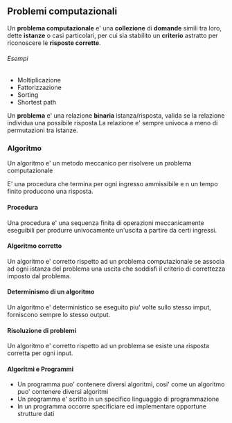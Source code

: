 ## Problemi computazionali
Un **problema computazionale** e' una **collezione** di **domande** simili tra loro, dette **istanze** o casi particolari, per cui sia stabilito un **criterio** astratto per riconoscere le **risposte corrette**.

###### Esempi
- Moltiplicazione
- Fattorizzazione
- Sorting
- Shortest path


Un **problema** e' una relazione **binaria** istanza/risposta, valida se la relazione individua una possibile risposta.La relazione e' sempre univoca a meno di permutazioni tra istanze.

### Algoritmo
Un algoritmo e' un metodo meccanico per risolvere un problema computazionale

 E' una procedura che termina per ogni ingresso ammissibile e n un tempo finito producono una risposta.

#### Procedura
Una procedura e' una sequenza finita di operazioni meccanicamente eseguibili per produrre univocamente un'uscita a partire da certi ingressi.

#### Algoritmo corretto
Un algoritmo e' corretto rispetto ad un problema computazionale se associa ad ogni istanza del problema una uscita che soddisfi il criterio di correttezza imposto dal problema.

#### Determinismo di un algoritmo
Un algoritmo e' deterministico se eseguito piu' volte sullo stesso imput, forniscono sempre lo stesso output.

#### Risoluzione di problemi
Un algoritmo e' corretto rispetto ad un problema se esiste una risposta corretta per ogni input.

#### Algoritmi e Programmi
- Un programma puo' contenere diversi algoritmi, cosi' come un algoritmo puo' contenere diversi algoritmi
- Un programma e' scritto in un specifico linguaggio di programmazione
- In un programma occorre specificiare ed implementare opportune strutture dati









